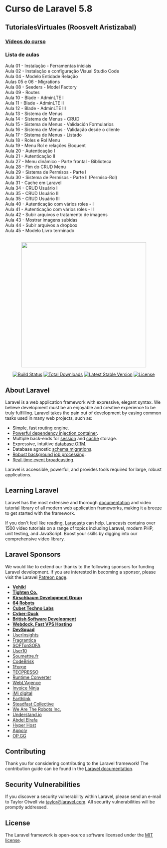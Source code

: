 # Curso de Laravel 5.8
## TutorialesVirtuales (Roosvelt Aristizabal)

### [Vídeos do curso](https://www.youtube.com/watch?v=UG0E3FsMzq4&list=PLZhE4t9ih5N1hiHPPjrT6CycQJeSAvq3V)

### Lista de aulas  

Aula 01 - Instalação - Ferramentas iniciais  
Aula 02 - Instalação e configuração Visual Studio Code  
Aula 04 - Modelo Entidade Relação  
Aulas 05 e 06 - Migrations  
Aula 08 - Seeders - Model Factory  
Aula 09 - Routes  
Aula 10 - Blade - AdminLTE I  
Aula 11 - Blade - AdminLTE II  
Aula 12 - Blade - AdminLTE III  
Aula 13 - Sistema de Menus  
Aula 14 - Sistema de Menus - CRUD  
Aula 15 - Sistema de Menus - Validación Formularios  
Aula 16 - Sistema de Menus - Validação desde o cliente  
Aula 17 - Sistema de Menus - Listado  
Aula 18 - Roles e Rol Menu  
Aula 19 - Menu Rol e relações Eloquent  
Aula 20 - Autenticação I  
Aula 21 - Autenticação II  
Aula 27 - Menu dinâmico - Parte frontal - Biblioteca  
Aula 28 - Fim do CRUD Menu  
Aula 29 - Sistema de Permisos - Parte I  
Aula 30 - Sistema de Permisos - Parte II (Permiso-Rol)  
Aula 31 - Cache em Laravel  
Aula 34 - CRUD Usuário I  
Aula 35 - CRUD Usuário II  
Aula 35 - CRUD Usuário III  
Aula 40 - Autenticação com vários roles - I  
Aula 41 - Autenticação com vários roles - II  
Aula 42 - Subir arquivos e tratamento de imagens  
Aula 43 - Mostrar imagens subidas  
Aula 44 - Subir arquivos a dropbox  
Aula 45 - Modelo Livro terminado  

##

<p align="center"><img src="https://res.cloudinary.com/dtfbvvkyp/image/upload/v1566331377/laravel-logolockup-cmyk-red.svg" width="400"></p>

<p align="center">
<a href="https://travis-ci.org/laravel/framework"><img src="https://travis-ci.org/laravel/framework.svg" alt="Build Status"></a>
<a href="https://packagist.org/packages/laravel/framework"><img src="https://poser.pugx.org/laravel/framework/d/total.svg" alt="Total Downloads"></a>
<a href="https://packagist.org/packages/laravel/framework"><img src="https://poser.pugx.org/laravel/framework/v/stable.svg" alt="Latest Stable Version"></a>
<a href="https://packagist.org/packages/laravel/framework"><img src="https://poser.pugx.org/laravel/framework/license.svg" alt="License"></a>
</p>

## About Laravel

Laravel is a web application framework with expressive, elegant syntax. We believe development must be an enjoyable and creative experience to be truly fulfilling. Laravel takes the pain out of development by easing common tasks used in many web projects, such as:

- [Simple, fast routing engine](https://laravel.com/docs/routing).
- [Powerful dependency injection container](https://laravel.com/docs/container).
- Multiple back-ends for [session](https://laravel.com/docs/session) and [cache](https://laravel.com/docs/cache) storage.
- Expressive, intuitive [database ORM](https://laravel.com/docs/eloquent).
- Database agnostic [schema migrations](https://laravel.com/docs/migrations).
- [Robust background job processing](https://laravel.com/docs/queues).
- [Real-time event broadcasting](https://laravel.com/docs/broadcasting).

Laravel is accessible, powerful, and provides tools required for large, robust applications.

## Learning Laravel

Laravel has the most extensive and thorough [documentation](https://laravel.com/docs) and video tutorial library of all modern web application frameworks, making it a breeze to get started with the framework.

If you don't feel like reading, [Laracasts](https://laracasts.com) can help. Laracasts contains over 1500 video tutorials on a range of topics including Laravel, modern PHP, unit testing, and JavaScript. Boost your skills by digging into our comprehensive video library.

## Laravel Sponsors

We would like to extend our thanks to the following sponsors for funding Laravel development. If you are interested in becoming a sponsor, please visit the Laravel [Patreon page](https://patreon.com/taylorotwell).

- **[Vehikl](https://vehikl.com/)**
- **[Tighten Co.](https://tighten.co)**
- **[Kirschbaum Development Group](https://kirschbaumdevelopment.com)**
- **[64 Robots](https://64robots.com)**
- **[Cubet Techno Labs](https://cubettech.com)**
- **[Cyber-Duck](https://cyber-duck.co.uk)**
- **[British Software Development](https://www.britishsoftware.co)**
- **[Webdock, Fast VPS Hosting](https://www.webdock.io/en)**
- **[DevSquad](https://devsquad.com)**
- [UserInsights](https://userinsights.com)
- [Fragrantica](https://www.fragrantica.com)
- [SOFTonSOFA](https://softonsofa.com/)
- [User10](https://user10.com)
- [Soumettre.fr](https://soumettre.fr/)
- [CodeBrisk](https://codebrisk.com)
- [1Forge](https://1forge.com)
- [TECPRESSO](https://tecpresso.co.jp/)
- [Runtime Converter](http://runtimeconverter.com/)
- [WebL'Agence](https://weblagence.com/)
- [Invoice Ninja](https://www.invoiceninja.com)
- [iMi digital](https://www.imi-digital.de/)
- [Earthlink](https://www.earthlink.ro/)
- [Steadfast Collective](https://steadfastcollective.com/)
- [We Are The Robots Inc.](https://watr.mx/)
- [Understand.io](https://www.understand.io/)
- [Abdel Elrafa](https://abdelelrafa.com)
- [Hyper Host](https://hyper.host)
- [Appoly](https://www.appoly.co.uk)
- [OP.GG](https://op.gg)

## Contributing

Thank you for considering contributing to the Laravel framework! The contribution guide can be found in the [Laravel documentation](https://laravel.com/docs/contributions).

## Security Vulnerabilities

If you discover a security vulnerability within Laravel, please send an e-mail to Taylor Otwell via [taylor@laravel.com](mailto:taylor@laravel.com). All security vulnerabilities will be promptly addressed.

## License

The Laravel framework is open-source software licensed under the [MIT license](https://opensource.org/licenses/MIT).
